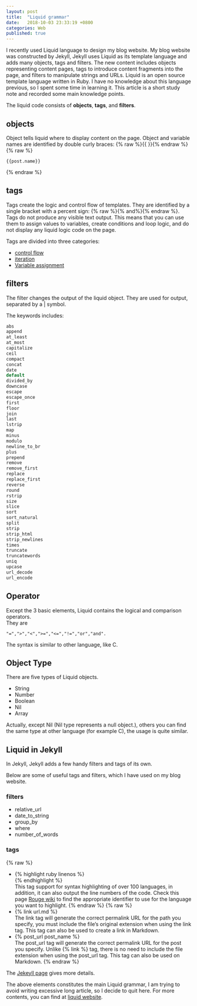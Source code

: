 ```yaml
---
layout: post
title:  "Liquid grammar"
date:   2018-10-03 23:33:19 +0800
categories: Web
published: true
---
```

I recently used Liquid language to design my blog website. My blog website was constructed by Jekyll, Jekyll uses Liquid as its template language and adds many objects, tags and filters. The new content includes objects representing content pages, tags to introduce content fragments into the page, and filters to manipulate strings and URLs.
Liquid is an open source template language written in Ruby. I have no knowledge about this language previous, so I spent some time in learning it. This article is a short study note and recorded some main knowledge points.

The liquid code consists of **objects**, **tags**, and **filters**.

## objects
Object tells liquid where to display content on the page. Object and variable names are identified by double curly braces: {% raw %}{{ }}{%  endraw %}
{% raw %}
```Liquid
{{post.name}}
```
{% endraw %}
## tags
Tags create the logic and control flow of templates. They are identified by a single bracket with a percent sign: {% raw %}{% and%}{% endraw %}.
Tags do not produce any visible text output. This means that you can use them to assign values to variables, create conditions and loop logic, and do not display any liquid logic code on the page.

Tags are divided into three categories:
+ [control flow](https://liquid.bootcss.com/tags/control-flow/)
+ [iteration](https://liquid.bootcss.com/tags/iteration/)
+ [Variable assignment](https://liquid.bootcss.com/tags/variable/)

## filters 
The filter changes the output of the liquid object. They are used for output, separated by a | symbol.

The keywords includes:<br>
```c
abs
append
at_least 
at_most 
capitalize 
ceil
compact 
concat 
date
default 
divided_by
downcase
escape
escape_once
first
floor
join
last
lstrip 
map
minus 
modulo
newline_to_br 
plus
prepend
remove
remove_first 
replace
replace_first
reverse
round
rstrip
size
slice
sort
sort_natural 
split
strip
strip_html
strip_newlines
times
truncate
truncatewords 
uniq
upcase
url_decode
url_encode
```

## Operator
Except the 3 basic elements, Liquid contains the logical and comparison operators. <br>
They are 
```
"=",">","<",">=","<=","!=","or","and".
```
The syntax is similar to other language, like C. 

## Object Type
There are five types of Liquid objects.
+ String
+ Number
+ Boolean
+ Nil
+ Array

Actually, except Nil (Nil type represents a null object.), others you can find the same type at other language (for example C), the usage is quite similar. 

## Liquid in Jekyll

In Jekyll, Jekyll adds a few handy filters and tags of its own.

Below are some of useful tags and filters, which I have used on my blog website.

### filters
+ relative_url
+ date_to_string 
+ group_by
+ where
+ number_of_words
 
### tags
{% raw %}
+ {% highlight ruby linenos  %}<br>
{% endhighlight %}<br>
This tag support for syntax highlighting of over 100 languages, in addition, it can also output the line numbers of the code. Check this page [Rouge wiki](https://github.com/rouge-ruby/rouge/wiki/List-of-supported-languages-and-lexers) to find the appropriate identifier to use for the language you want to highlight.
{% endraw %}
{% raw %} 
+ {% link url.md %}<br>
The link tag will generate the correct permalink URL for the path you specify, you must include the file’s original extension when using the link tag. This tag can also be used to create a link in Markdown.   
+ {% post_url post_name %} <br>
The post_url tag will generate the correct permalink URL for the post you specify. Unlike {% link %} tag, there is no need to include the file extension when using the post_url tag. This tag can also be used on Markdown.
{% endraw %}

The [Jekeyll page](https://jekyll.zcopy.site/docs/liquid/) gives more details.

The above elements constitutes the main Liquid grammar, I am trying to avoid writing excessive long article, so I decide to quit here. For more contents, you can find at [liquid website](https://liquid.bootcss.com/).